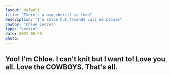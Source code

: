 ```yaml
---
layout: default
title: "There's a new sheriff in town"
description: "I'm Chloe but friends call me clowie"
cowboy: "Chloe Leczel"
type: "Lookin"
date: 2022-05-28
photo:
---
```


Yoo! I'm Chloe. I can't knit but I want to! Love you all. Love the COWBOYS. That's all.
-----
